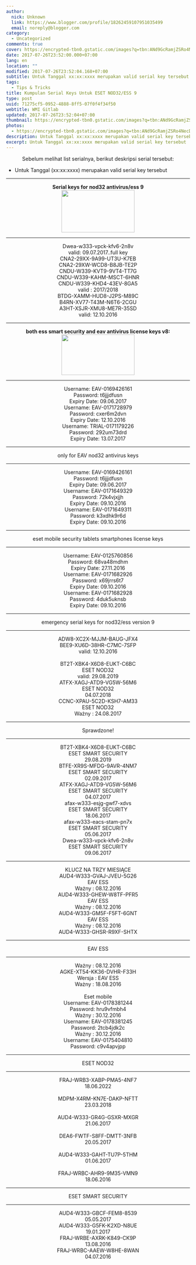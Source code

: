 ```yaml
---
author:
  nick: Unknown
  link: https://www.blogger.com/profile/18262459107951035499
  email: noreply@blogger.com
category:
  - Uncategorized
comments: true
cover: https://encrypted-tbn0.gstatic.com/images?q=tbn:ANd9GcRamjZSRo4NecDhkcMeytN2DOKXp_ZIaEw4c_3Cm8nFUsPJqU-Tgw
date: 2017-07-26T23:52:00.000+07:00
lang: en
location: ""
modified: 2017-07-26T23:52:04.168+07:00
subtitle: Untuk Tanggal xx:xx:xxxx merupakan valid serial key tersebut
tags:
  - Tips & Tricks
title: Kumpulan Serial Keys Untuk ESET NOD32/ESS 9
type: post
uuid: 71275cf5-0952-4888-8ff5-07f0f4f34f50
webtitle: WMI Gitlab
updated: 2017-07-26T23:52:04+07:00
thumbnail: https://encrypted-tbn0.gstatic.com/images?q=tbn:ANd9GcRamjZSRo4NecDhkcMeytN2DOKXp_ZIaEw4c_3Cm8nFUsPJqU-Tgw
photos:
  - https://encrypted-tbn0.gstatic.com/images?q=tbn:ANd9GcRamjZSRo4NecDhkcMeytN2DOKXp_ZIaEw4c_3Cm8nFUsPJqU-Tgw
description: Untuk Tanggal xx:xx:xxxx merupakan valid serial key tersebut
excerpt: Untuk Tanggal xx:xx:xxxx merupakan valid serial key tersebut
---
```


<center>Sebelum melihat list serialnya, berikut deskripsi serial tersebut:</center><style amp-custom="">.induk{/* These are technically the same, but use both */   overflow-wrap: break-word;   word-wrap: break-word;    -ms-word-break: break-all;   /* This is the dangerous one in WebKit, as it breaks things wherever */   word-break: break-all;   /* Instead use this non-standard one: */   word-break: break-word;    /* Adds a hyphen where the word breaks, if supported (No Blink) */   -ms-hyphens: auto;   -moz-hyphens: auto;   -webkit-hyphens: auto;   hyphens: auto;  } </style> <div class="induk"><ul><li>Untuk Tanggal (xx:xx:xxxx) merupakan valid serial key tersebut</li></ul></div><center><hr><b>Serial keys for nod32 antivirus/ess 9<div class="separator" style="clear: both; text-align: center;"><a href="https://encrypted-tbn0.gstatic.com/images?q=tbn:ANd9GcRamjZSRo4NecDhkcMeytN2DOKXp_ZIaEw4c_3Cm8nFUsPJqU-Tgw" imageanchor="1" style="margin-left: 1em; margin-right: 1em;" rel="noopener noreferer nofollow"><img border="0" data-original-height="244" data-original-width="416" height="116" src="https://encrypted-tbn0.gstatic.com/images?q=tbn:ANd9GcRamjZSRo4NecDhkcMeytN2DOKXp_ZIaEw4c_3Cm8nFUsPJqU-Tgw" width="200"></a></div></b><hr>Dwea-w333-vpck-kfv6-2n8v<br>valid: 09.07.2017..full key<br>CNA2-29XX-9A99-UT3U-K7EB<br>CNA2-29XW-WCD8-B8JB-TE2P<br>CNDU-W339-KVT9-9VT4-TT7G<br>CNDU-W339-KAHM-MSCT-6HNR<br>CNDU-W339-KHD4-43EV-8GA5<br>valid : 2017/2018<br>BTDG-XAMM-HUD8-J2PS-M89C<br>B4RN-XV77-T43M-N6T6-2CGU<br>A3HT-XSJR-XMU8-ME7R-35SD<br>valid: 12.10.2016 <hr><b>both ess smart security and eav antivirus license keys v8:<div class="separator" style="clear: both; text-align: center;"><a href="https://3.bp.blogspot.com/-WCVxPY4PqBw/WM6wAJBSvJI/AAAAAAAAAS4/x6vxmalvhWQzD7DPncEDUEwwLwPm2ERCQCLcB/s415/eset-smart-security-9-license-keys.jpg" imageanchor="1" style="margin-left: 1em; margin-right: 1em;" rel="noopener noreferer nofollow"><img border="0" data-original-height="233" data-original-width="415" height="111" src="https://3.bp.blogspot.com/-WCVxPY4PqBw/WM6wAJBSvJI/AAAAAAAAAS4/x6vxmalvhWQzD7DPncEDUEwwLwPm2ERCQCLcB/s200/eset-smart-security-9-license-keys.jpg" width="200"></a></div></b><hr>Username: EAV-0169426161<br>Password: t6jjjdfusn<br>Expiry Date: 09.06.2017<br>Username: EAV-0171728979<br>Password: cxer6m2dvn<br>Expiry Date: 12.10.2016<br>Username: TRIAL-0171179226<br>Password: 292um73drd<br>Expiry Date: 13.07.2017<br><hr>only for EAV nod32 antivirus keys<br><hr>Username: EAV-0169426161<br>Password: t6jjjdfusn<br>Expiry Date: 09.06.2017<br>Username: EAV-0171649329<br>Password: 72k4vjxjjh<br>Expiry Date: 09.10.2016<br>Username: EAV-0171649311<br>Password: k3xdhk9r6d<br>Expiry Date: 09.10.2016<hr>eset mobile security tablets smartphones license keys<hr>Username: EAV-0125760856<br>Password: 68va48mdhm<br>Expiry Date: 27.11.2016<br>Username: EAV-0171682926<br>Password: x69jrrs6t7<br>Expiry Date: 09.10.2016<br>Username: EAV-0171682928<br>Password: 4duk5uknsb<br>Expiry Date: 09.10.2016<hr>emergency serial keys for nod32/ess version 9<hr>ADW8-XC2X-MJJM-BAUG-JFX4<br>BEE9-XU6D-38HR-C7MC-7SFP<br>valid: 12.10.2016</center><center><br>BT2T-XBK4-X6D8-EUKT-C6BC<br>ESET NOD32<br>valid: 29.08.2019<br>ATFX-XAGJ-ATD9-VG5W-56M6<br>ESET NOD32<br>04.07.2018<br>CCNC-XPAU-5C2D-KSH7-AM33<br>ESET NOD32<br>Ważny : 24.08.2017<hr>Sprawdzone!</center><center><hr>BT2T-XBK4-X6D8-EUKT-C6BC<br>ESET SMART SECURITY<br>29.08.2019<br>BTFE-XR9S-MFDG-9AVR-4NM7<br>ESET SMART SECURITY<br>02.09.2017<br>ATFX-XAGJ-ATD9-VG5W-56M6<br>ESET SMART SECURITY<br>04.07.2017</center><center>afax-w333-esjg-gwf7-xdvs<br>ESET SMART SECURITY<br>18.06.2017</center><center>afax-w333-eacs-stam-pn7x<br>ESET SMART SECURITY<br>05.06.2017</center><center>Dwea-w333-vpck-kfv6-2n8v<br>ESET SMART SECURITY<br>09.06.2017<br><hr>KLUCZ NA TRZY MIESIĄCE<br>AUD4-W333-GVAJ-JVEU-5G26<br>EAV ESS<br>Ważny : 08.12.2016<br>AUD4-W333-GHEW-W8TF-PFR5<br>EAV ESS<br>Ważny : 08.12.2016<br>AUD4-W333-GM5F-F5FT-6GNT<br>EAV ESS<br>Ważny : 08.12.2016<br>AUD4-W333-GHSR-R9XF-SHTX<hr>EAV ESS<hr>Ważny : 08.12.2016<br>AGKE-XT54-KK36-DVHR-F33H<br>Wersja : EAV ESS<br>Ważny : 18.08.2016<br><br>Eset mobile<br>Username: EAV-0178381244<br>Password: hru9vfmbh4<br>Ważny : 30.12.2016<br>Username: EAV-0178381245<br>Password: 2tcb4jdk2c<br>Ważny : 30.12.2016<br>Username: EAV-0175404810<br>Password: c9v4apvjpp<br><hr>ESET NOD32<hr>FRAJ-WRB3-XABP-PMA5-4NF7<br>18.06.2022<br><br>MDPM-X4RM-KN7E-DAKP-NFTT<br>23.03.2018<br><br>AUD4-W333-GR4G-GSXR-MXGR<br>21.06.2017<br><br>DEA6-FWTF-S8FF-DMTT-3NFB<br>20.05.2017<br><br>AUD4-W333-GAHT-TU7P-5THM<br>01.06.2017<br><br>FRAJ-WRBC-AHR9-9M35-VMN9<br>18.06.2016<br><hr>ESET SMART SECURITY<hr>AUD4-W333-GBCF-FEM8-8539<br>05.05.2017<br>AUD4-W333-G5FK-K2XD-N8UE<br>19.01.2017<br>FRAJ-WRBE-AXRK-K849-CK9P<br>13.08.2016<br>FRAJ-WRBC-AAEW-W8HE-8WAN<br>04.07.2016</center>